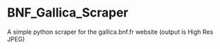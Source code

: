 # BNF_Gallica_Scraper
A simple python scraper for the gallica.bnf.fr website (output is High Res JPEG)
